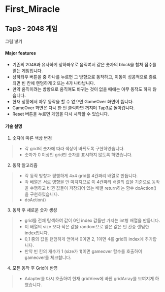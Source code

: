 # First_Miracle

## Tap3 - 2048 게임

그림 넣기

#### Major features
+ 기존의 2048과 유사하게 상하좌우로 움직여서 같은 숫자의 block을 합쳐 점수를 얻는 게임입니다.
+ 상하좌우 버튼을 중 하나를 누르면 그 방향으로 동작하고, 이동이 성공적으로 종료되면 빈 칸에 랜덤하게 2 또는 4가 나타납니다.
+ 만약 움직이려는 방향으로 움직여도 바뀌는 것이 없을 때에는 아무 동작도 하지 않습니다.
+ 현재 상황에서 아무 동작을 할 수 없으면 GameOver 화면이 뜹니다.
+ GameOver 화면은 다시 한 번 클릭하면 꺼지며 Tap3로 돌아갑니다.
+ Reset 버튼을 누르면 게임을 다시 시작할 수 있습니다.


#### 기술 설명
1. 숫자에 따른 색상 변경
>+ 각 grid의 숫자에 따라 색상이 바뀌도록 구현하였습니다.
>+ 숫자가 0 이상인 grid만 숫자를 표시하지 않도록 하였습니다.

2. 동작 알고리즘
>+ 각 동작 방향과 평행하게 4x4 grid를 4칸짜리 배열로 만듭니다.
>+ 각 배열은 서로 영향을 안 미치지므로 이 4칸짜리 배열의 값을 기준으로 동작을 수행하고 바뀐 값들이 저장되어 있는 배열 return하는 함수 doAction()을 구현하였습니다.
>+ doAction()

3. 동작 후 새로운 숫자 생성
>+ grid를 전체 탐색하여 값이 0인 index 값들만 가지는 int형 배열을 만듭니다.
>+ 이 배열의 size 보다 작은 값을 random으로 얻은 값은 빈 칸중 랜덤한 index입니다.
>+ 0,1 중의 값을 랜덤하게 얻어서 0이면 2, 1이면 4를 grid의 index에 추가합니다.
>+ 만약 빈 칸의 개수가 1 (size가 1)이면 gameover 함수를 호출하여 gameover를 체크합니다.

4. 모든 동작 후 Grid에 반영
>+ Adapter를 다시 호출하여 현재 gridView에 바뀐 gridArray를 보여지게 하였습니다.
